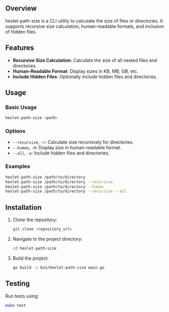 ## Overview

hexlet-path-size is a CLI utility to calculate the size of files or directories. It supports recursive size calculation, human-readable formats, and inclusion of hidden files.

## Features

- **Recursive Size Calculation**: Calculate the size of all nested files and directories.
- **Human-Readable Format**: Display sizes in KB, MB, GB, etc.
- **Include Hidden Files**: Optionally include hidden files and directories.

## Usage

### Basic Usage

```bash
hexlet-path-size <path>
```

### Options

- `--recursive`, `-r`: Calculate size recursively for directories.
- `--human`, `-H`: Display size in human-readable format.
- `--all`, `-a`: Include hidden files and directories.

### Examples

```bash
hexlet-path-size /path/to/directory
hexlet-path-size /path/to/directory --recursive
hexlet-path-size /path/to/directory --human
hexlet-path-size /path/to/directory --recursive --all
```

## Installation

1. Clone the repository:
   ```bash
   git clone <repository_url>
   ```
2. Navigate to the project directory:
   ```bash
   cd hexlet-path-size
   ```
3. Build the project:
   ```bash
   go build -o bin/hexlet-path-size main.go
   ```

## Testing

Run tests using:

```bash
make test
```
